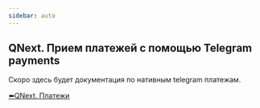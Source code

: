 ```yaml
---
sidebar: auto
---
```


## QNext. Прием платежей с помощью  Telegram payments

Скоро здесь будет документация по нативным telegram платежам.



[⬅️QNext. Платежи](/docs-test/ph/QNext-Payments-12-14)